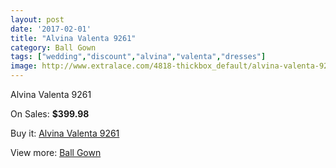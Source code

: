 ```yaml
---
layout: post
date: '2017-02-01'
title: "Alvina Valenta 9261"
category: Ball Gown
tags: ["wedding","discount","alvina","valenta","dresses"]
image: http://www.extralace.com/4818-thickbox_default/alvina-valenta-9261.jpg
---
```

Alvina Valenta 9261

On Sales: **$399.98**
<a href="https://www.extralace.com/ball-gown/2283-alvina-valenta-9261.html"><amp-img layout="responsive" width="600" height="600" src="//www.extralace.com/4818-thickbox_default/alvina-valenta-9261.jpg" alt="Alvina Valenta 9261 0" /></a>
<a href="https://www.extralace.com/ball-gown/2283-alvina-valenta-9261.html"><amp-img layout="responsive" width="600" height="600" src="//www.extralace.com/4819-thickbox_default/alvina-valenta-9261.jpg" alt="Alvina Valenta 9261 1" /></a>

Buy it: [Alvina Valenta 9261](https://www.extralace.com/ball-gown/2283-alvina-valenta-9261.html "Alvina Valenta 9261")

View more: [Ball Gown](https://www.extralace.com/3-ball-gown "Ball Gown")